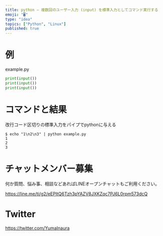 ```yaml
---
title: python – 複数回のユーザー入力 (input) を標準入力としてコマンド実行する
emoji: "🖥"
type: "idea"
topics: ["Python", "Linux"]
published: true
---
```


# 例

example.py

```python
print(input())
print(input())
print(input())
```

# コマンドと結果

改行コード区切りの標準入力をパイプでpythonに与える

```
$ echo "1\n2\n3" | python example.py
1
2
3
```


# チャットメンバー募集


何か質問、悩み事、相談などあればLINEオープンチャットもご利用ください。

https://line.me/ti/g2/eEPltQ6Tzh3pYAZV8JXKZqc7PJ6L0rpm573dcQ


# Twitter

https://twitter.com/YumaInaura

